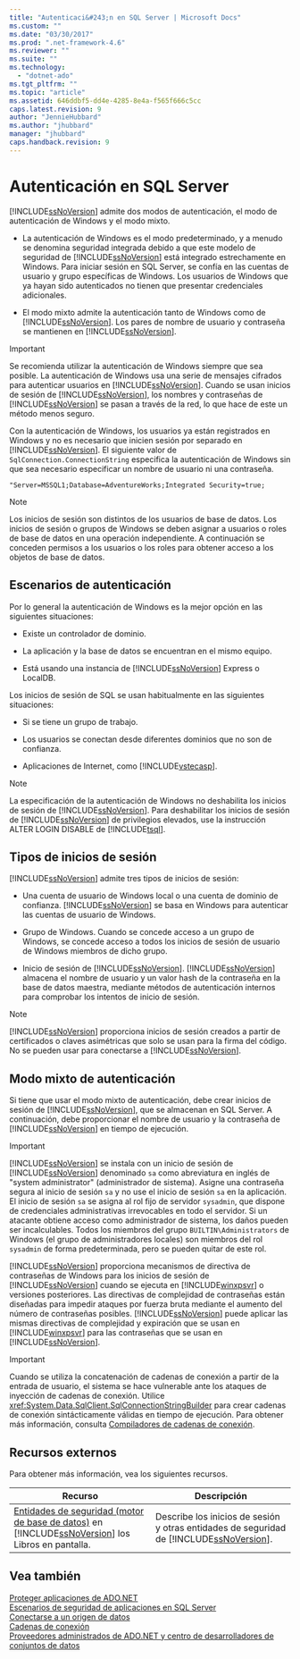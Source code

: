 ```yaml
---
title: "Autenticaci&#243;n en SQL Server | Microsoft Docs"
ms.custom: ""
ms.date: "03/30/2017"
ms.prod: ".net-framework-4.6"
ms.reviewer: ""
ms.suite: ""
ms.technology: 
  - "dotnet-ado"
ms.tgt_pltfrm: ""
ms.topic: "article"
ms.assetid: 646ddbf5-dd4e-4285-8e4a-f565f666c5cc
caps.latest.revision: 9
author: "JennieHubbard"
ms.author: "jhubbard"
manager: "jhubbard"
caps.handback.revision: 9
---
```

# Autenticaci&#243;n en SQL Server
[!INCLUDE[ssNoVersion](../../../../../includes/ssnoversion-md.md)] admite dos modos de autenticación, el modo de autenticación de Windows y el modo mixto.  
  
-   La autenticación de Windows es el modo predeterminado, y a menudo se denomina seguridad integrada debido a que este modelo de seguridad de [!INCLUDE[ssNoVersion](../../../../../includes/ssnoversion-md.md)] está integrado estrechamente en Windows.  Para iniciar sesión en SQL Server, se confía en las cuentas de usuario y grupo específicas de Windows.  Los usuarios de Windows que ya hayan sido autenticados no tienen que presentar credenciales adicionales.  
  
-   El modo mixto admite la autenticación tanto de Windows como de [!INCLUDE[ssNoVersion](../../../../../includes/ssnoversion-md.md)].  Los pares de nombre de usuario y contraseña se mantienen en [!INCLUDE[ssNoVersion](../../../../../includes/ssnoversion-md.md)].  
  
> [!IMPORTANT]
>  Se recomienda utilizar la autenticación de Windows siempre que sea posible.  La autenticación de Windows usa una serie de mensajes cifrados para autenticar usuarios en [!INCLUDE[ssNoVersion](../../../../../includes/ssnoversion-md.md)].  Cuando se usan inicios de sesión de [!INCLUDE[ssNoVersion](../../../../../includes/ssnoversion-md.md)], los nombres y contraseñas de [!INCLUDE[ssNoVersion](../../../../../includes/ssnoversion-md.md)] se pasan a través de la red, lo que hace de este un método menos seguro.  
  
 Con la autenticación de Windows, los usuarios ya están registrados en Windows y no es necesario que inicien sesión por separado en [!INCLUDE[ssNoVersion](../../../../../includes/ssnoversion-md.md)].  El siguiente valor de `SqlConnection.ConnectionString` especifica la autenticación de Windows sin que sea necesario especificar un nombre de usuario ni una contraseña.  
  
```  
"Server=MSSQL1;Database=AdventureWorks;Integrated Security=true;  
```  
  
> [!NOTE]
>  Los inicios de sesión son distintos de los usuarios de base de datos.  Los inicios de sesión o grupos de Windows se deben asignar a usuarios o roles de base de datos en una operación independiente.  A continuación se conceden permisos a los usuarios o los roles para obtener acceso a los objetos de base de datos.  
  
## Escenarios de autenticación  
 Por lo general la autenticación de Windows es la mejor opción en las siguientes situaciones:  
  
-   Existe un controlador de dominio.  
  
-   La aplicación y la base de datos se encuentran en el mismo equipo.  
  
-   Está usando una instancia de [!INCLUDE[ssNoVersion](../../../../../includes/ssnoversion-md.md)] Express o LocalDB.  
  
 Los inicios de sesión de SQL se usan habitualmente en las siguientes situaciones:  
  
-   Si se tiene un grupo de trabajo.  
  
-   Los usuarios se conectan desde diferentes dominios que no son de confianza.  
  
-   Aplicaciones de Internet, como [!INCLUDE[vstecasp](../../../../../includes/vstecasp-md.md)].  
  
> [!NOTE]
>  La especificación de la autenticación de Windows no deshabilita los inicios de sesión de [!INCLUDE[ssNoVersion](../../../../../includes/ssnoversion-md.md)].  Para deshabilitar los inicios de sesión de [!INCLUDE[ssNoVersion](../../../../../includes/ssnoversion-md.md)] de privilegios elevados, use la instrucción ALTER LOGIN DISABLE de [!INCLUDE[tsql](../../../../../includes/tsql-md.md)].  
  
## Tipos de inicios de sesión  
 [!INCLUDE[ssNoVersion](../../../../../includes/ssnoversion-md.md)] admite tres tipos de inicios de sesión:  
  
-   Una cuenta de usuario de Windows local o una cuenta de dominio de confianza.  [!INCLUDE[ssNoVersion](../../../../../includes/ssnoversion-md.md)] se basa en Windows para autenticar las cuentas de usuario de Windows.  
  
-   Grupo de Windows.  Cuando se concede acceso a un grupo de Windows, se concede acceso a todos los inicios de sesión de usuario de Windows miembros de dicho grupo.  
  
-   Inicio de sesión de [!INCLUDE[ssNoVersion](../../../../../includes/ssnoversion-md.md)].  [!INCLUDE[ssNoVersion](../../../../../includes/ssnoversion-md.md)] almacena el nombre de usuario y un valor hash de la contraseña en la base de datos maestra, mediante métodos de autenticación internos para comprobar los intentos de inicio de sesión.  
  
> [!NOTE]
>  [!INCLUDE[ssNoVersion](../../../../../includes/ssnoversion-md.md)] proporciona inicios de sesión creados a partir de certificados o claves asimétricas que solo se usan para la firma del código.  No se pueden usar para conectarse a [!INCLUDE[ssNoVersion](../../../../../includes/ssnoversion-md.md)].  
  
## Modo mixto de autenticación  
 Si tiene que usar el modo mixto de autenticación, debe crear inicios de sesión de [!INCLUDE[ssNoVersion](../../../../../includes/ssnoversion-md.md)], que se almacenan en SQL Server.  A continuación, debe proporcionar el nombre de usuario y la contraseña de [!INCLUDE[ssNoVersion](../../../../../includes/ssnoversion-md.md)] en tiempo de ejecución.  
  
> [!IMPORTANT]
>  [!INCLUDE[ssNoVersion](../../../../../includes/ssnoversion-md.md)] se instala con un inicio de sesión de [!INCLUDE[ssNoVersion](../../../../../includes/ssnoversion-md.md)] denominado `sa` como abreviatura en inglés de "system administrator" \(administrador de sistema\).  Asigne una contraseña segura al inicio de sesión `sa` y no use el inicio de sesión `sa` en la aplicación.  El inicio de sesión `sa` se asigna al rol fijo de servidor `sysadmin`, que dispone de credenciales administrativas irrevocables en todo el servidor.  Si un atacante obtiene acceso como administrador de sistema, los daños pueden ser incalculables.  Todos los miembros del grupo `BUILTIN\Administrators` de Windows \(el grupo de administradores locales\) son miembros del rol `sysadmin` de forma predeterminada, pero se pueden quitar de este rol.  
  
 [!INCLUDE[ssNoVersion](../../../../../includes/ssnoversion-md.md)] proporciona mecanismos de directiva de contraseñas de Windows para los inicios de sesión de [!INCLUDE[ssNoVersion](../../../../../includes/ssnoversion-md.md)] cuando se ejecuta en [!INCLUDE[winxpsvr](../../../../../includes/winxpsvr-md.md)] o versiones posteriores.  Las directivas de complejidad de contraseñas están diseñadas para impedir ataques por fuerza bruta mediante el aumento del número de contraseñas posibles.  [!INCLUDE[ssNoVersion](../../../../../includes/ssnoversion-md.md)] puede aplicar las mismas directivas de complejidad y expiración que se usan en [!INCLUDE[winxpsvr](../../../../../includes/winxpsvr-md.md)] para las contraseñas que se usan en [!INCLUDE[ssNoVersion](../../../../../includes/ssnoversion-md.md)].  
  
> [!IMPORTANT]
>  Cuando se utiliza la concatenación de cadenas de conexión a partir de la entrada de usuario, el sistema se hace vulnerable ante los ataques de inyección de cadenas de conexión.  Utilice <xref:System.Data.SqlClient.SqlConnectionStringBuilder> para crear cadenas de conexión sintácticamente válidas en tiempo de ejecución.  Para obtener más información, consulta [Compiladores de cadenas de conexión](../../../../../docs/framework/data/adonet/connection-string-builders.md).  
  
## Recursos externos  
 Para obtener más información, vea los siguientes recursos.  
  
|Recurso|Descripción|  
|-------------|-----------------|  
|[Entidades de seguridad \(motor de base de datos\)](http://msdn.microsoft.com/library/bb543165.aspx) en [!INCLUDE[ssNoVersion](../../../../../includes/ssnoversion-md.md)] los Libros en pantalla.|Describe los inicios de sesión y otras entidades de seguridad de [!INCLUDE[ssNoVersion](../../../../../includes/ssnoversion-md.md)].|  
  
## Vea también  
 [Proteger aplicaciones de ADO.NET](../../../../../docs/framework/data/adonet/securing-ado-net-applications.md)   
 [Escenarios de seguridad de aplicaciones en SQL Server](../../../../../docs/framework/data/adonet/sql/application-security-scenarios-in-sql-server.md)   
 [Conectarse a un origen de datos](../../../../../docs/framework/data/adonet/connecting-to-a-data-source.md)   
 [Cadenas de conexión](../../../../../docs/framework/data/adonet/connection-strings.md)   
 [Proveedores administrados de ADO.NET y centro de desarrolladores de conjuntos de datos](http://go.microsoft.com/fwlink/?LinkId=217917)